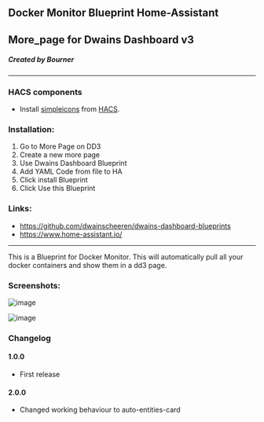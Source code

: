 ## Docker Monitor Blueprint Home-Assistant
## More_page for Dwains Dashboard v3
##### Created by Bourner
---

### HACS components

- Install [simpleicons](https://github.com/vigonotion/hass-simpleicons) from [HACS](https://hacs.xyz).

### Installation: 
  
1.  Go to More Page on DD3
2.  Create a new more page
3.  Use Dwains Dashboard Blueprint
4.  Add YAML Code from file to HA
5.  Click install Blueprint
6.  Click Use this Blueprint


### Links:
* https://github.com/dwainscheeren/dwains-dashboard-blueprints
* https://www.home-assistant.io/

---

This is a Blueprint for Docker Monitor.
This will automatically pull all your docker containers and show them in a dd3 page.

### Screenshots:

![image](https://user-images.githubusercontent.com/64064679/159971307-11256a91-deef-42ea-a5fb-abf3168dbfb4.png)

![image](https://user-images.githubusercontent.com/64064679/159971193-1a4feca5-3ce2-4aa5-b5d3-e413ac22dda6.png)

### Changelog
#### 1.0.0
- First release
#### 2.0.0
- Changed working behaviour to auto-entities-card
